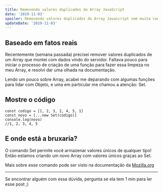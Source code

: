 ```yaml
---
title: Removendo valores duplicados do Array JavaScript
date: '2019-11-03'
spoiler: Removendo valores duplicados do Array Javascript sem muita complicação.
updateDate: '2019-11-03'
---
```


## Baseado em fatos reais

Recentemente (semana passada) precisei remover valores duplicados de um Array que montei com dados vindo do servidor. Faltava pouco para iniciar o processo de criação de uma função para fazer essa limpeza no meu Array, e resolvi dar uma olhada na documentação.

Lendo um pouco sobre Array, acabei me deparando com algumas funções para lidar com Objeto, e uma em particular me chamou a atenção: Set.

## Mostre o código

```jsx{}
const codigo = [1, 2, 3, 2, 4, 5, 1]
const novo = [...new Set(codigo)]
console.log(novo)
//1, 2, 3, 4, 5
```

## E onde está a bruxaria?

O comando Set permite você armazenar valores únicos de qualquer tipo! 
Então estamos criando um novo Array com valores únicos graças ao Set.

Mais sobre esse comando pode ser visto na documentação da [Mozilla.org](https://developer.mozilla.org/pt-BR/docs/Web/JavaScript/Reference/Global_Objects/Set)

---

Se encontrar alguém com essa dúvida, pergunta se ela tem 1 min para ler esse post ;)